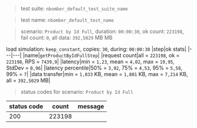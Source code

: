 > test suite: `nbomber_default_test_suite_name`

> test name: `nbomber_default_test_name`

> scenario: `Product by Id Full`, duration: `00:00:30`, ok count: `223198`, fail count: `0`, all data: `392,5029` MB MB

load simulation: `keep_constant`, copies: `30`, during: `00:00:30`
|step|ok stats|
|---|---|
|name|`getProductByIdFullStep`|
|request count|all = `223198`, ok = `223198`, RPS = `7439,9`|
|latency|min = `1,23`, mean = `4,02`, max = `19,95`, StdDev = `0,96`|
|latency percentile|50% = `3,92`, 75% = `4,53`, 95% = `5,58`, 99% = `7`|
|data transfer|min = `1,033` KB, mean = `1,801` KB, max = `7,214` KB, all = `392,5029` MB|
> status codes for scenario: `Product by Id Full`

|status code|count|message|
|---|---|---|
|200|223198||

